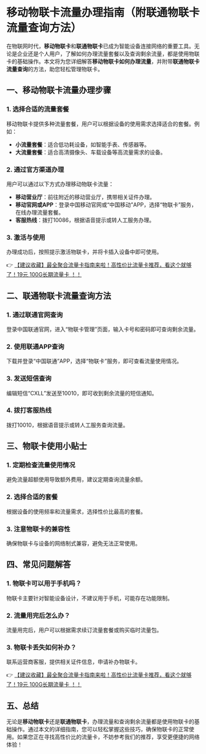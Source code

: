 # 移动物联卡流量办理指南（附联通物联卡流量查询方法）

在物联网时代，**移动物联卡**和**联通物联卡**已成为智能设备连接网络的重要工具。无论是企业还是个人用户，了解如何办理流量套餐以及查询剩余流量，都是使用物联卡的基础操作。本文将为您详细解答**移动物联卡如何办理流量**，并附带**联通物联卡流量查询**的方法，助您轻松管理物联卡。

## 一、移动物联卡流量办理步骤

### 1. 选择合适的流量套餐
移动物联卡提供多种流量套餐，用户可以根据设备的使用需求选择适合的套餐。例如：
- **小流量套餐**：适合低功耗设备，如智能手表、传感器等。
- **大流量套餐**：适合高清摄像头、车载设备等高流量需求的设备。

### 2. 通过官方渠道办理
用户可以通过以下方式办理移动物联卡流量：
- **移动营业厅**：前往附近的移动营业厅，携带相关证件办理。
- **移动官网或APP**：登录中国移动官网或“中国移动”APP，选择“物联卡”服务，在线办理流量套餐。
- **客服热线**：拨打10086，根据语音提示或转人工服务办理。

### 3. 激活与使用
办理成功后，按照提示激活物联卡，并将卡插入设备中即可使用。

👉 [【建议收藏】最全聚合流量卡指南来啦！高性价比流量卡推荐，看这个就够了！19元 100G长期流量卡 ！！](https://bit.ly/Liuliangka)

## 二、联通物联卡流量查询方法

### 1. 通过联通官网查询
登录中国联通官网，进入“物联卡管理”页面，输入卡号和密码即可查询剩余流量。

### 2. 使用联通APP查询
下载并登录“中国联通”APP，选择“物联卡”服务，即可查看流量使用情况。

### 3. 发送短信查询
编辑短信“CXLL”发送至10010，即可收到剩余流量的短信通知。

### 4. 拨打客服热线
拨打10010，根据语音提示或转人工服务查询流量。

## 三、物联卡使用小贴士

### 1. 定期检查流量使用情况
避免流量超额使用导致额外费用，建议定期查询流量余额。

### 2. 选择合适的套餐
根据设备的使用频率和流量需求，选择性价比最高的套餐。

### 3. 注意物联卡的兼容性
确保物联卡与设备的网络制式兼容，避免无法正常使用。

## 四、常见问题解答

### 1. 物联卡可以用于手机吗？
物联卡主要针对智能设备设计，不建议用于手机，可能存在功能限制。

### 2. 流量用完后怎么办？
流量用完后，用户可以根据需求续订流量套餐或购买临时流量包。

### 3. 物联卡丢失如何补办？
联系运营商客服，提供相关证件信息，申请补办物联卡。

👉 [【建议收藏】最全聚合流量卡指南来啦！高性价比流量卡推荐，看这个就够了！19元 100G长期流量卡 ！！](https://bit.ly/Liuliangka)

## 五、总结

无论是**移动物联卡**还是**联通物联卡**，办理流量和查询剩余流量都是使用物联卡的基础操作。通过本文的详细指南，您可以轻松掌握这些技巧，确保物联卡的正常使用。如果您正在寻找高性价比的流量卡，不妨参考我们的推荐，享受更便捷的网络体验！